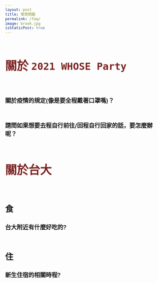 ```yaml
---
layout: post
title: 常見問題
permalink: /faq/
image: brook.jpg
isStaticPost: true
---
```

<br>
<p style="color: #7c2222;font-size: 1cm;font-weight: 600">關於 <code>2021 WHOSE Party</code></p>
<br>

<p style="font-size: 0.5cm;font-weight: 600">關於疫情的規定(像是要全程戴著口罩嗎)？</p>
<br>

<p style="font-size: 0.5cm;font-weight: 600">請問如果想要去程自行前往/回程自行回家的話，要怎麼辦呢？</p>
<br>

<p style="color: #7c2222;font-size: 1cm;font-weight: 600">關於台大</p>
<br>

<p style="font-size: 0.7cm;font-weight: 600">食</p>
<p style="font-size: 0.5cm;font-weight: 600">台大附近有什麼好吃的?</p>
<br>

<p style="font-size: 0.7cm;font-weight: 600">住</p>
<p style="font-size: 0.5cm;font-weight: 600">新生住宿的相關時程?</p>
<br>